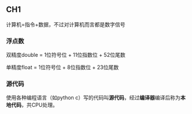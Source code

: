 ## CH1

计算机=指令+数据，不过对计算机而言都是数字信号

### 浮点数

双精度double = 1位符号位 + 11位指数位 + 52位尾数

单精度float = 1位符号位 + 8位指数位 + 23位尾数

### 源代码

使用各种编程语言（如python c）写的代码叫**源代码**，经过**编译器**编译后称为**本地代码**，共CPU处理。